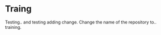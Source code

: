 Traing
=======

Testing..
and testing adding change.
Change the name of the repository to.. training.
